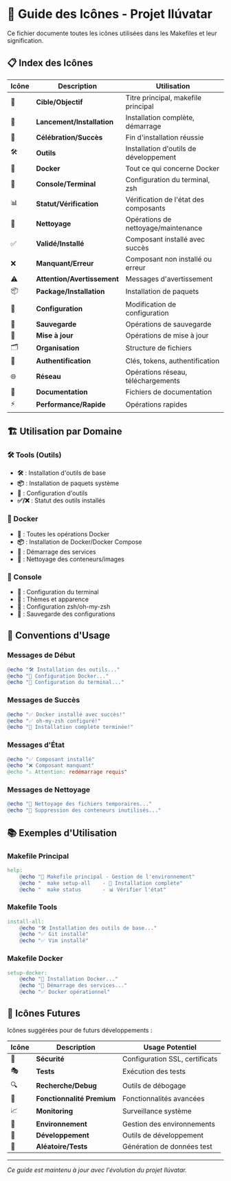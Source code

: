 # 🎨 Guide des Icônes - Projet Ilúvatar

Ce fichier documente toutes les icônes utilisées dans les Makefiles et leur signification.

## 📋 Index des Icônes

| Icône | Description | Utilisation |
|-------|-------------|-------------|
| 🎯 | **Cible/Objectif** | Titre principal, makefile principal |
| 🚀 | **Lancement/Installation** | Installation complète, démarrage |
| 🎉 | **Célébration/Succès** | Fin d'installation réussie |
| 🛠️ | **Outils** | Installation d'outils de développement |
| 🐳 | **Docker** | Tout ce qui concerne Docker |
| 📱 | **Console/Terminal** | Configuration du terminal, zsh |
| 📊 | **Statut/Vérification** | Vérification de l'état des composants |
| 🧹 | **Nettoyage** | Opérations de nettoyage/maintenance |
| ✅ | **Validé/Installé** | Composant installé avec succès |
| ❌ | **Manquant/Erreur** | Composant non installé ou erreur |
| ⚠️ | **Attention/Avertissement** | Messages d'avertissement |
| 📦 | **Package/Installation** | Installation de paquets |
| 🔧 | **Configuration** | Modification de configuration |
| 💾 | **Sauvegarde** | Opérations de sauvegarde |
| 🔄 | **Mise à jour** | Opérations de mise à jour |
| 🗂️ | **Organisation** | Structure de fichiers |
| 🔑 | **Authentification** | Clés, tokens, authentification |
| 🌐 | **Réseau** | Opérations réseau, téléchargements |
| 📝 | **Documentation** | Fichiers de documentation |
| ⚡ | **Performance/Rapide** | Opérations rapides |

## 🏗️ Utilisation par Domaine

### 🛠️ Tools (Outils)
- **🛠️** : Installation d'outils de base
- **📦** : Installation de paquets système
- **🔧** : Configuration d'outils
- **✅/❌** : Statut des outils installés

### 🐳 Docker
- **🐳** : Toutes les opérations Docker
- **📦** : Installation de Docker/Docker Compose
- **🚀** : Démarrage des services
- **🧹** : Nettoyage des conteneurs/images

### 📱 Console
- **📱** : Configuration du terminal
- **🎨** : Thèmes et apparence
- **🔧** : Configuration zsh/oh-my-zsh
- **💾** : Sauvegarde des configurations

## 🎨 Conventions d'Usage

### Messages de Début
```makefile
@echo "🛠️ Installation des outils..."
@echo "🐳 Configuration Docker..."
@echo "📱 Configuration du terminal..."
```

### Messages de Succès
```makefile
@echo "✅ Docker installé avec succès!"
@echo "✅ oh-my-zsh configuré!"
@echo "🎉 Installation complète terminée!"
```

### Messages d'État
```makefile
@echo "✅ Composant installé"
@echo "❌ Composant manquant"
@echo "⚠️ Attention: redémarrage requis"
```

### Messages de Nettoyage
```makefile
@echo "🧹 Nettoyage des fichiers temporaires..."
@echo "🧹 Suppression des conteneurs inutilisés..."
```

## 📚 Exemples d'Utilisation

### Makefile Principal
```makefile
help:
	@echo "🎯 Makefile principal - Gestion de l'environnement"
	@echo "  make setup-all    - 🚀 Installation complète"
	@echo "  make status       - 📊 Vérifier l'état"
```

### Makefile Tools
```makefile
install-all:
	@echo "🛠️ Installation des outils de base..."
	@echo "✅ Git installé"
	@echo "✅ Vim installé"
```

### Makefile Docker
```makefile
setup-docker:
	@echo "🐳 Installation Docker..."
	@echo "🚀 Démarrage des services..."
	@echo "✅ Docker opérationnel"
```

## 🔮 Icônes Futures

Icônes suggérées pour de futurs développements :

| Icône | Description | Usage Potentiel |
|-------|-------------|-----------------|
| 🔐 | **Sécurité** | Configuration SSL, certificats |
| 🎭 | **Tests** | Exécution des tests |
| 🔍 | **Recherche/Debug** | Outils de débogage |
| 🌟 | **Fonctionnalité Premium** | Fonctionnalités avancées |
| 📈 | **Monitoring** | Surveillance système |
| 🎪 | **Environnement** | Gestion des environnements |
| 🎸 | **Développement** | Outils de développement |
| 🎲 | **Aléatoire/Tests** | Génération de données test |

---

*Ce guide est maintenu à jour avec l'évolution du projet Ilúvatar.*
